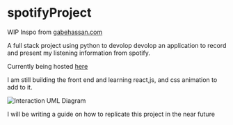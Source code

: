 # spotifyProject

WIP
Inspo from [gabehassan.com](https://gabehassan.com)

A full stack project using python to devolop devolop an application to record and present my listening information from spotify. 

Currently being hosted [here](https://www.mazenmirza.com)

I am still building the front end and learning react,js, and css animation to add to it. 


![Interaction UML Diagram](https://lh3.googleusercontent.com/drive-viewer/AJc5JmTHyNXfCY1RM9MVtIbSTFBq8UOq-4t713W5_mJrSmQIkmgvscuoCl5d_2KXdxetgi4HraoapuQ=w1832-h1296)


I will be writing a guide on how to replicate this project in the near future

